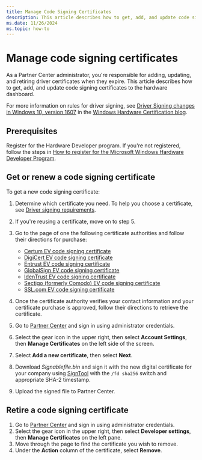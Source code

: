 ```yaml
---
title: Manage Code Signing Certificates
description: This article describes how to get, add, and update code signing certificates to the hardware dashboard.
ms.date: 11/26/2024
ms.topic: how-to
---
```


# Manage code signing certificates

As a Partner Center administrator, you're responsible for adding, updating, and retiring driver certificates when they expire. This article describes how to get, add, and update code signing certificates to the hardware dashboard.

For more information on rules for driver signing, see [Driver Signing changes in Windows 10, version 1607](https://techcommunity.microsoft.com/t5/windows-hardware-certification/driver-signing-changes-in-windows-10-version-1607/ba-p/364894) in the [Windows Hardware Certification blog](https://techcommunity.microsoft.com/t5/windows-hardware-certification/bg-p/WindowsHardwareCertification).

## Prerequisites

Register for the Hardware Developer program. If you're not registered, follow the steps in [How to register for the Microsoft Windows Hardware Developer Program](hardware-program-register.md).

## Get or renew a code signing certificate

To get a new code signing certificate:

1. Determine which certificate you need. To help you choose a certificate, see [Driver signing requirements](code-signing-reqs.md).
1. If you're reusing a certificate, move on to step 5.
1. Go to the page of one the following certificate authorities and follow their directions for purchase:

    - [Certum EV code signing certificate](https://shop.certum.eu/data-safety/code-signing-certificates/certum-ev-code-sigining.html)
    - [DigiCert EV code signing certificate](https://www.digicert.com/signing/code-signing-certificates)
    - [Entrust EV code signing certificate](https://www.entrust.com/products/digital-signing/code-signing-certificates)
    - [GlobalSign EV code signing certificate](https://go.microsoft.com/fwlink/p/?LinkId=620888)
    - [IdenTrust EV code signing certificate](https://www.identrust.com/digital-certificates/trustid-ev-code-signing)
    - [Sectigo (formerly Comodo) EV code signing certificate](https://www.sectigo.com/ssl-certificates-tls/code-signing)
    - [SSL.com EV code signing certificate](https://www.ssl.com/certificates/ev-code-signing/)

1. Once the certificate authority verifies your contact information and your certificate purchase is approved, follow their directions to retrieve the certificate.
1. Go to [Partner Center](https://partner.microsoft.com/dashboard) and sign in using administrator credentials.
1. Select the gear icon in the upper right, then select **Account Settings**, then **Manage Certificates** on the left side of the screen.
1. Select **Add a new certificate**, then select **Next**.
1. Download *Signablefile.bin* and sign it with the new digital certificate for your company using [SignTool](/windows/win32/seccrypto/signtool) with the `/fd sha256` switch and appropriate SHA-2 timestamp.
1. Upload the signed file to Partner Center.

## Retire a code signing certificate

1. Go to [Partner Center](https://partner.microsoft.com/dashboard) and sign in using administrator credentials.
1. Select the gear icon in the upper right, then select **Developer settings**, then **Manage Certificates** on the left pane.
1. Move through the page to find the certificate you wish to remove.
1. Under the **Action** column of the certificate, select **Remove**.
